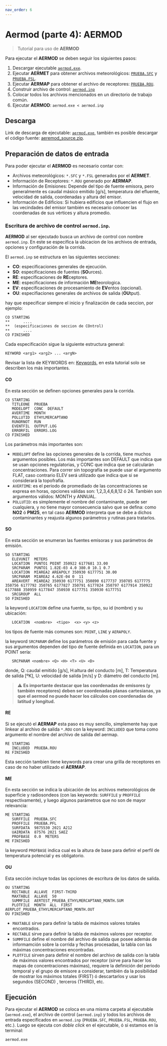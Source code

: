 ```yaml
---
nav_order: 6
---
```

# Aermod (parte 4): AERMOD

> Tutorial para uso de **AERMOD**

Para ejecutar el **AERMOD** se deben seguir los siguientes pasos:
1. Descargar ejecutable [``aermod.exe``](https://gaftp.epa.gov/Air/aqmg/SCRAM/models/preferred/aermod/aermod_exe.zip).
2. Ejecutar **AERMET** para obtener archivos meteorológicos: [``PRUEBA.SFC``](archivos/aermod/PRUEBA.SFC) y [``PRUEBA.FSL``](archivos/aermod/PRUEBA.PFL).
3. Ejecutar **AERMAP** para obtener el archivo de receptores: [``PRUEBA.ROU``](archivos/aermod/PRUEBA.ROU).
4. Construir archivo de control: [``aermod.inp``](archivos/aermod/aermod.inp)
5. Colocar todos los archivos mencionados en un directorio de trabajo común.
6. Ejecutar **AERMOD**: ``aermod.exe < aermod.inp ``

## Descarga
Link de descarga de ejecutable: [``aermod.exe``](https://gaftp.epa.gov/Air/aqmg/SCRAM/models/preferred/aermod/aermod_exe.zip), también es posible descargar el código fuente: [aeremod_source.zip](https://gaftp.epa.gov/Air/aqmg/SCRAM/models/preferred/aermod/aermod_source.zip).

## Preparación de datos de entrada

Para poder ejecutar el **AERMOD** es necesario contar con:

+ Archivos meteorológicos: ``*.SFC`` y ``*.FSL`` generados por el **AERMET**.
+ Información de Receptores: ``*.ROU`` generado por **AERMAP**.
+ Información de Emisiones: Depende del tipo de fuente emisora, pero generalmente es caudal másico emitido [g/s], temperatura  del efluente, velocidad de salida, coordenadas y altura del emisor.
+ Información de Edificios: Si hubiera edificios que influencien el flujo en las vecindades del emisor también es necesario conocer las coordenadas de sus vértices y altura promedio.


### Escritura de archivo de control ``aermod.inp``.

**AERMOD** al ser ejecutado busca un archivo de control con nombre ``aermod.inp``. En este se especifica la ubicacion de los archivos de entrada, opciones y configuración de la corrida.

El ``aermod.inp`` se estructura en las siguientes secciones:
+ **CO**: especificaciones generales de ejecución.
+ **SO**: especificaciones de fuentes (**SO**urces).
+ **RE**: especificaciones de **RE**ceptores.
+ **ME**: especificaciones de información **ME**teorologica.
+ **EV**: especificaciones de procesamiento de **EV**entos (opcional).
+ **OU**: especifiaciones generales de archivos de salida (**OU**tput).

hay que especificar siempre el inicio y finalización de cada seccion, por ejemplo:

```
CO STARTING
**      ....
**	(especificaciones de seccion de COntrol)
**      ....
CO FINISHED
```

Cada especificación sigue la siguiente estructura general:

```
KEYWORD <arg1> <arg2> ... <argN>
```

Revisar la lista de KEYWORDS en: [Keywords](refs/KEYWORDSaermod.md), en esta tutorial solo se describen los más importantes.


#### **CO**

En esta sección se definen opciones generales para la corrida.

```
CO STARTING
   TITLEONE  PRUEBA
   MODELOPT  CONC  DEFAULT
   AVERTIME  MONTH 
   POLLUTID  ETHYLMERCAPTANO
   RUNORNOT  RUN
   EVENTFIL  OUTPUT.LOG
   ERRORFIL  ERRORS.LOG
CO FINISHED 
```
Los parámetros más importantes son:
+ ``MODELOPT`` define las opciones generales de la corrida, tiene muchos argumentos posibles. Los más importantes son DEFAULT que indica que se usan opciones regulatorias, y CONC que indica que se calcularán concentraciones. Para correr sin topografía se puede usar el argumento FLAT, caso contrario ELEV será utilizado que indica que si se considerará la topofrafía.
+ ``AVERTIME``: es el periodo de promediado de las concentraciones se expresa en horas, opciones válidas son: 1,2,3,4,6,8,12 ó 24. También son argumentos válidos: MONTH y ANNUAL.
+ ``POLLUTID``: es simplemente el nombre del contaminante, puede ser cualquiera, y no tiene mayor consecuencia salvo que se defina: como **NO2** ó **PM25**, en tal caso **AERMOD** interpreta que se debe a dichos contaminantes y reajusta algunos parámetros y rutinas para tratarlos.


#### **SO**

En esta sección se enumeran las fuentes emisoras y sus parámetros de emisión.

```
SO STARTING
   ELEVUNIT  METERS
   LOCATION  PUNTO1 POINT 350922 6177681 33.00
   SRCPARAM  PUNTO1 1.82E-03 4.0 380.0 10.1 0.7
   LOCATION  MIAREA2 AREAPOLY 350930 6177751 30.00
   SRCPARAM  MIAREA2 4.62E-04 0  11
   AREAVERT  MIAREA2 350930 6177751 350890 6177737 350785 6177775 350756 6177792 350765 6177827 350791 6177824 350797 6177914 350922 6177888 350959 6177847 350930 6177751 350930 6177751
   SRCGROUP  ALL 
SO FINISHED
```

la keyword ``LOCATION`` define una fuente, su tipo, su id (nombre) y su ubicación:
```
   LOCATION  <nombre>  <tipo>  <x> <y> <z>
```
los tipos de fuente más comunes son: ``POINT``, ``LINE`` y ``AERAPOLY``.

la keyword ``SRCPARAM`` define los parámetros de emisión para cada fuente y sus argumentos dependen del tipo de fuente definida en ``LOCATION``, para un POINT sería:

```
   SRCPARAM <nombre> <Q> <H> <T> <U> <D>
```
donde, Q: caudal emitido [g/s], H:altura del conducto [m], T: Temperatura de salida [ºK], U: velocidad de salida [m/s] y D: diámetro del conducto [m].


> :warning: **Es importante destacar que las coordenadas de emisores (y también receptores) deben ser coordenadas planas cartesianas, ya que el aermod no puede hacer los cálculos con coordenadas de latitud y longitud.**


#### **RE**

Si se ejecutó el **AERMAP** esta paso es muy sencillo, simplemente hay que linkear al archivo de salida ``*.ROU`` con la keyword: ``INCLUDED`` que toma como argumento el nombre del archivo de salida del aermap.

```
RE STARTING
   INCLUDED  PRUEBA.ROU
RE FINISHED 
```

Esta sección tambien tiene keywords para crear una grilla de receptores en caso de no haber utilizado el **AERMAP**.


#### **ME**

En esta sección se indica la ubicación de los archivos meteorológicos de superficie y radiosondeos (con las keywords: ``SURFFILE`` y ``PROFFILE`` respectivamente), y luego algunos parámetros que no son de mayor relevancia:

```
ME STARTING  
   SURFFILE  PRUEBA.SFC
   PROFFILE  PRUEBA.PFL
   SURFDATA  9875530 2021 A212
   UAIRDATA  87576 2021 SAEZ
   PROFBASE  0.0  METERS
ME FINISHED  
```

la keyword ``PROFBASE`` indica cual es la altura de base para definir el perfil de temperatura potencial y es obligatorio.


#### **OU**
Esta sección incluye todas las opciones de escritura de los datos de salida.

```
OU STARTING  
   RECTABLE  ALLAVE  FIRST-THIRD
   MAXTABLE  ALLAVE  50
   SUMMFILE  AERTEST_PRUEBA_ETHYLMERCAPTANO_MONTH.SUM
   PLOTFILE  MONTH  ALL  FIRST  AERPLOT_PRUEBA_ETHYLMERCAPTANO_MONTH.OUT
OU FINISHED
```

+ ``MAXTABLE`` sirve para definir la tabla de máximos valores totales encontrados.
+ ``RECTABLE`` sirve para definir la tabla de máximos valores por receptor.
+ ``SUMMFILE`` define el nombre del archivo de salida que posee además de informamción sobre la corrida y fechas procesadas, la tabla con las máximas concentraciones encontradas.
+ ``PLOTFILE`` sirven para definir el nombre del archivo de salida con la tabla de máximos valores encontrados por receptor (sirve para hacer los mapas de concentraciones máximas), requiere la definición del periodo temporal y el grupo de emisore a considerar, también da la posibilidad de  mostrar los máximos totales (FIRST) ó descartarlos y usar los segundos (SECOND) , terceros (THIRD), etc.



## Ejecución

Para ejecutar el **AERMOD** se coloca en una misma carpeta al ejecutable (``aermod.exe``), el archivo de control (``aermod.inp``) y todos los archivos de entrada especificados en ``aermod.inp`` (``PRUEBA.SFC``, ``PRUEBA.FSL``, ``PRUEBA.ROU``, etc.). Luego se ejecuta con *doble click* en el ejecutable, ó si estamos en la terminal:

```shell
aermod.exe
```



